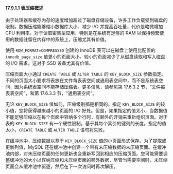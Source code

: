 #### 17.9.1.1 表压缩概述

由于处理器和缓存内存的速度增加超过了磁盘存储设备，许多工作负载受到磁盘的限制。数据压缩能够缩小数据库大小、减少 I/O 并提高吞吐量，代价是略微增加 CPU 利用率。对于读取密集型应用，特别是在系统有足够的 RAM 以保持频繁使用的数据驻留在内存中的系统上，压缩尤其有价值。

使用 `ROW_FORMAT=COMPRESSED` 创建的 InnoDB 表可以在磁盘上使用比配置的 `innodb_page_size` 值更小的页面大小。较小的页面减少了从磁盘读取和写入磁盘的 I/O 需求，这对于 SSD 设备尤其有价值。

压缩页面大小通过 `CREATE TABLE` 或 `ALTER TABLE` 的 `KEY_BLOCK_SIZE` 参数指定。不同的页面大小要求将表放在文件每表表空间或通用表空间中，而不是系统表空间，因为系统表空间不能存储压缩表。更多信息，请参见第 17.6.3.2 节，“文件每表表空间”，和第 17.6.3.3 节，“通用表空间”。

无论 `KEY_BLOCK_SIZE` 值如何，压缩级别都是相同的。指定 `KEY_BLOCK_SIZE` 的较小值，您将获得越来越小的页面的 I/O 好处。但是，如果指定的值太小，当数据值不能足够压缩以在每个页面中容纳多个行时，有额外的开销来重新组织页面。对于表的 `KEY_BLOCK_SIZE` 有一个硬性限制，基于其每个索引的键列的长度。指定的值太小，`CREATE TABLE` 或 `ALTER TABLE` 语句将失败。

在缓冲池中，压缩数据以基于 `KEY_BLOCK_SIZE` 值的小页面形式保存。为了提取或更新列值，MySQL 还在缓冲池中创建一个带有未压缩数据的未压缩页面。在缓冲池内部，对未压缩页面的任何更新也会重新写回到相应的压缩页面。您可能需要调整缓冲池的大小以容纳压缩和未压缩页面的额外数据，尽管当需要空间时，未压缩页面会从缓冲池中驱逐，然后在下一次访问时再次解压。